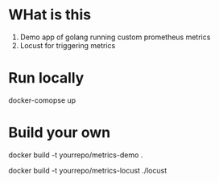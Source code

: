 # WHat is this
1. Demo app of golang running custom prometheus metrics
2. Locust for triggering metrics

# Run locally
docker-comopse up 

# Build your own

docker build -t yourrepo/metrics-demo .

docker build -t yourrepo/metrics-locust ./locust
